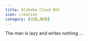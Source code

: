 ```yaml
---
title: Alibaba Cloud OSS
icon: creative
category: [功能,教程]
---
```


The man is lazy and writes nothing ...
